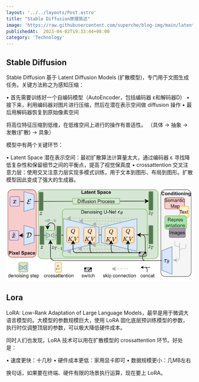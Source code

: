 ```yaml
---
layout: '../../layouts/Post.astro'
title: "Stable Diffusion原理简述"
image: 'https://raw.githubusercontent.com/superche/blog-img/main/latent-diffusion.png'
publishedAt:  2023-04-02T19:33:44+08:00
category: 'Technology'
---
```


## Stable Diffusion

Stable Diffusion 基于 Latent Diffusion Models (扩散模型)，专门用于文图生成任务。关键方法称之为感知压缩：

•	首先需要训练好一个自编码模型（AutoEncoder，包括编码器 ε和解码器D）
•	接下来，利用编码器对图片进行压缩，然后在潜在表示空间做 diffusion 操作
•	最后用解码器恢复到原始像素空间

将高位特征压缩到低维，在低维空间上进行的操作有普适性。
（具体 -> 抽象 -> 发散(扩散) -> 具象）

模型中有两个关键环节：

•	Latent Space 潜在表示空间：最初扩散算法计算量太大，通过编码器 ε 寻找降低复杂性和保留细节之间的平衡点，提高了视觉保真度
•	crossattention 交叉注意力层：使用交叉注意力层实现多模式训练，用于文本到图形、布局到图形。扩散模型因此变成了强大的生成器。

![Diffusion Model](https://raw.githubusercontent.com/superche/blog-img/main/latent-diffusion.png)

## Lora

LoRA: Low-Rank Adaptation of Large Language Models，最早是用于微调大语言模型的。大模型的参数规模巨大，使用 LoRA 固化底层预训练模型的参数，执行时仅调整顶层的参数，可以极大降低硬件成本。

同时人们也发现，LoRA 技术可以用在扩散模型的 crossattention 环节。好处是：

•	速度更快：十几秒
•	硬件成本更低：家用显卡即可
•	数据规模更小：几MB左右

换句话，如果要在终端、硬件有限的场景执行运算，现在要上 LoRA。
